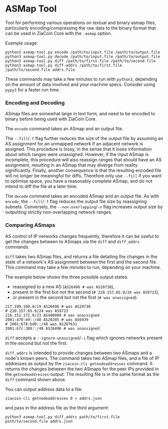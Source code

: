 # ASMap Tool

Tool for performing various operations on textual and binary asmap files,
particularly encoding/compressing the raw data to the binary format that can
be used in ZiaCoin Core with the `-asmap` option.

Example usage:
```
python3 asmap-tool.py encode /path/to/input.file /path/to/output.file
python3 asmap-tool.py decode /path/to/input.file /path/to/output.file
python3 asmap-tool.py diff /path/to/first.file /path/to/second.file
python3 asmap-tool.py diff-addrs /path/to/first.file /path/to/second.file addrs.file
```
These commands may take a few minutes to run with `python3`,
depending on the amount of data involved and your machine specs.
Consider using `pypy3` for a faster run time.

### Encoding and Decoding

ASmap files are somewhat large in text form, and need to be encoded
to binary before being used with ZiaCoin Core.

The `encode` command takes an ASmap and an output file.

The `--fill`/`-f` flag further reduces the size of the output file
by assuming an AS assignment for an unmapped network if an adjacent network is assigned.
This procedure is lossy, in the sense that it loses information
about which ranges were unassigned.
However, if the input ASmap is incomplete,
this procedure will also reassign ranges that should have an AS assignment,
resulting in an ASmap that may diverge from reality significantly.
Finally, another consequence is that the resulting encoded file
will no longer be meaningful for diffs.
Therefore only use `--fill` if
you want to optimise space, you have a reasonably complete ASmap,
and do not intend to diff the file at a later time.

The `decode` command takes an encoded ASmap and an output file.
As with `encode`, the `--fill`/`-f` flag reduces the output file size
by reassigning subnets. Conversely, the `--non-overlapping`/`-n` flag
increases output size by outputting strictly non-overlapping network ranges.

### Comparing ASmaps

AS control of IP networks changes frequently, therefore it can be useful to get
the changes between to ASmaps via the `diff` and `diff_addrs` commands.

`diff` takes two ASmap files, and returns a file detailing the changes
in the state of a network's AS assignment between the first and the second file.
This command may take a few minutes to run, depending on your machine.

The example below shows the three possible output states:
- reassigned to a new AS (`AS26496 # was AS20738`),
- present in the first but not the second (`# 220.157.65.0/24 was AS9723`),
- or present in the second but not the first (`# was unassigned`).

```
217.199.160.0/19 AS26496 # was AS20738
# 220.157.65.0/24 was AS9723
216.151.172.0/23 AS400080 # was unassigned
2001:470:49::/48 AS20205 # was AS6939
# 2001:678:bd0::/48 was AS207631
2001:67c:308::/48 AS26496 # was unassigned
```
`diff` accepts a `--ignore-unassigned`/`-i` flag
which ignores networks present in the second but not the first.

`diff_addrs` is intended to provide changes between two ASmaps and
a node's known peers.
The command takes two ASmap files, and a file of IP addresses as output by
the `ziacoin-cli getnodeaddresses` command.
It returns the changes between the two ASmaps for the peer IPs provided in
the `getnodeaddresses` output.
The resulting file is in the same format as the `diff` command shown above.

You can output address data to a file:
```
ziacoin-cli getnodeaddresses 0 > addrs.json
```
and pass in the address file as the third argument:
```
python3 asmap-tool.py diff_addrs path/to/first.file path/to/second.file addrs.json
```
